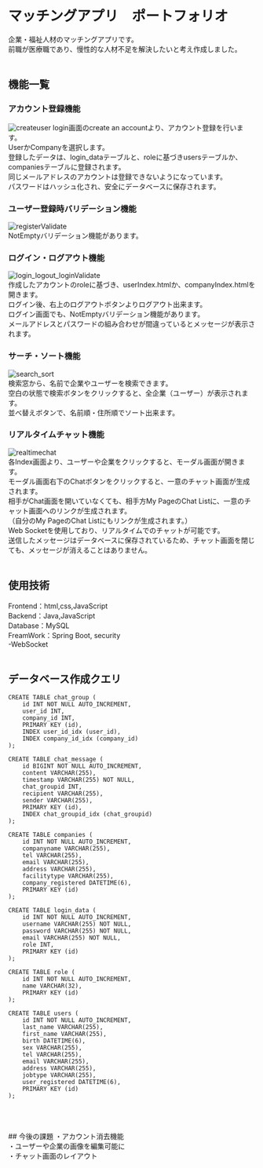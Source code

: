 # マッチングアプリ　ポートフォリオ
  企業・福祉人材のマッチングアプリです。<br>
  前職が医療職であり、慢性的な人材不足を解決したいと考え作成しました。<br>
<br>


## 機能一覧
### アカウント登録機能
![createuser](https://github.com/ReoNarisawa/matching/assets/128871965/406b2e48-d3c0-4fcd-8f2f-21f3c28802e3)
login画面のcreate an accountより、アカウント登録を行います。<br>
UserかCompanyを選択します。<br>
登録したデータは、login_dataテーブルと、roleに基づきusersテーブルか、companiesテーブルに登録されます。<br>
同じメールアドレスのアカウントは登録できないようになっています。<br>
パスワードはハッシュ化され、安全にデータベースに保存されます。<br>


### ユーザー登録時バリデーション機能
![registerValidate](https://github.com/ReoNarisawa/matching/assets/128871965/cad7478b-d1bc-4412-b315-5384e33baeeb)<br>
NotEmptyバリデーション機能があります。<br>


### ログイン・ログアウト機能
![login_logout_loginValidate](https://github.com/ReoNarisawa/matching/assets/128871965/60aaeeb3-c557-438c-b71f-1e730d61445c)<br>
作成したアカウントのroleに基づき、userIndex.htmlか、companyIndex.htmlを開きます。<br>
ログイン後、右上のログアウトボタンよりログアウト出来ます。<br>
ログイン画面でも、NotEmptyバリデーション機能があります。<br>
メールアドレスとパスワードの組み合わせが間違っているとメッセージが表示されます。<br>


### サーチ・ソート機能
![search_sort](https://github.com/ReoNarisawa/matching/assets/128871965/c137defd-6b1c-4e55-a2ba-094735221f77)<br>
検索窓から、名前で企業やユーザーを検索できます。<br>
空白の状態で検索ボタンをクリックすると、全企業（ユーザー）が表示されます。<br>
並べ替えボタンで、名前順・住所順でソート出来ます。<br>


### リアルタイムチャット機能
![realtimechat](https://github.com/ReoNarisawa/matching/assets/128871965/693ad98a-56f2-4925-adb6-691ba314d794)<br>
各Index画面より、ユーザーや企業をクリックすると、モーダル画面が開きます。<br>
モーダル画面右下のChatボタンをクリックすると、一意のチャット画面が生成されます。<br>
相手がChat画面を開いていなくても、相手方My PageのChat Listに、一意のチャット画面へのリンクが生成されます。<br>
（自分のMy PageのChat Listにもリンクが生成されます。）<br>
Web Socketを使用しており、リアルタイムでのチャットが可能です。<br>
送信したメッセージはデータベースに保存されているため、チャット画面を閉じても、メッセージが消えることはありません。<br>
<br>


## 使用技術
Frontend：html,css,JavaScript<br>
Backend：Java,JavaScript<br>
Database：MySQL<br>
FreamWork：Spring Boot, security<br>
-WebSocket<br>
<br>

## データベース作成クエリ
```mysql
CREATE TABLE chat_group (
    id INT NOT NULL AUTO_INCREMENT,
    user_id INT,
    company_id INT,
    PRIMARY KEY (id),
    INDEX user_id_idx (user_id),
    INDEX company_id_idx (company_id)
);

CREATE TABLE chat_message (
    id BIGINT NOT NULL AUTO_INCREMENT,
    content VARCHAR(255),
    timestamp VARCHAR(255) NOT NULL,
    chat_groupid INT,
    recipient VARCHAR(255),
    sender VARCHAR(255),
    PRIMARY KEY (id),
    INDEX chat_groupid_idx (chat_groupid)
);

CREATE TABLE companies (
    id INT NOT NULL AUTO_INCREMENT,
    companyname VARCHAR(255),
    tel VARCHAR(255),
    email VARCHAR(255),
    address VARCHAR(255),
    facilitytype VARCHAR(255),
    company_registered DATETIME(6),
    PRIMARY KEY (id)
);

CREATE TABLE login_data (
    id INT NOT NULL AUTO_INCREMENT,
    username VARCHAR(255) NOT NULL,
    password VARCHAR(255) NOT NULL,
    email VARCHAR(255) NOT NULL,
    role INT,
    PRIMARY KEY (id)
);

CREATE TABLE role (
    id INT NOT NULL AUTO_INCREMENT,
    name VARCHAR(32),
    PRIMARY KEY (id)
);

CREATE TABLE users (
    id INT NOT NULL AUTO_INCREMENT,
    last_name VARCHAR(255),
    first_name VARCHAR(255),
    birth DATETIME(6),
    sex VARCHAR(255),
    tel VARCHAR(255),
    email VARCHAR(255),
    address VARCHAR(255),
    jobtype VARCHAR(255),
    user_registered DATETIME(6),
    PRIMARY KEY (id)
);
```
<br>
<br>
<br>
## 今後の課題
・アカウント消去機能<br>
・ユーザーや企業の画像を編集可能に<br>
・チャット画面のレイアウト<br>
